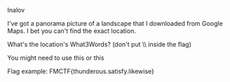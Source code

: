 Inalov

I've got a panorama picture of a landscape that I downloaded from Google Maps. I bet you can't find the exact location.

What's the location's What3Words? (don't put \\\ inside the flag)

You might need to use this or this

Flag example: FMCTF{thunderous.satisfy.likewise}
